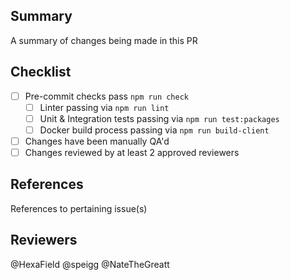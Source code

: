 ## Summary

A summary of changes being made in this PR

## Checklist
- [ ] Pre-commit checks pass `npm run check`
  - [ ] Linter passing via `npm run lint`
  - [ ] Unit & Integration tests passing via `npm run test:packages`
  - [ ] Docker build process passing via `npm run build-client`
- [ ] Changes have been manually QA'd 
- [ ] Changes reviewed by at least 2 approved reviewers

## References

References to pertaining issue(s)

## Reviewers

@HexaField @speigg @NateTheGreatt
